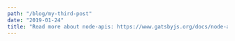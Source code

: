 ```yaml
---
path: "/blog/my-third-post"
date: "2019-01-24"
title: "Read more about node-apis: https://www.gatsbyjs.org/docs/node-apis"
---
```

